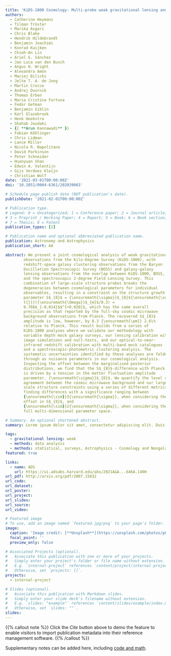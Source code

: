 ```yaml
---
title: 'KiDS-1000 Cosmology: Multi-probe weak gravitational lensing and spectroscopic galaxy clustering constraints'
authors:
  - Catherine Heymans
  - Tilman Tröster
  - Marika Asgari
  - Chris Blake
  - Hendrik Hildebrandt
  - Benjamin Joachimi
  - Konrad Kuijken
  - Chieh-An Lin
  - Ariel G. Sánchez
  - Jan Luca van den Busch
  - Angus H. Wright
  - Alexandra Amon
  - Maciej Bilicki
  - Jelte T. A. de Jong
  - Martin Crocce
  - Andrej Dvornik
  - Thomas Erben
  - Maria Cristina Fortuna
  - Fedor Getman
  - Benjamin Giblin
  - Karl Glazebrook
  - Henk Hoekstra
  - Shahab Joudaki
  - {{ **Arun Kannawadi** }}
  - Fabian Köhlinger
  - Chris Lidman
  - Lance Miller
  - Nicola R. Napolitano
  - David Parkinson
  - Peter Schneider
  - Huanyuan Shan
  - Edwin A. Valentijn
  - Gijs Verdoes Kleijn
  - Christian Wolf
date: '2021-03-01T00:00:00Z'
doi: '10.1051/0004-6361/202039063'

# Schedule page publish date (NOT publication's date).
publishDate: '2021-02-01T00:00:00Z'

# Publication type.
# Legend: 0 = Uncategorized; 1 = Conference paper; 2 = Journal article;
# 3 = Preprint / Working Paper; 4 = Report; 5 = Book; 6 = Book section;
# 7 = Thesis; 8 = Patent
publication_types: [2]

# Publication name and optional abbreviated publication name.
publication: Astronomy and Astrophysics
publication_short: AA

abstract: We present a joint cosmological analysis of weak gravitational lensing
        observations from the Kilo-Degree Survey (KiDS-1000), with
        redshift-space galaxy clustering observations from the Baryon
        Oscillation Spectroscopic Survey (BOSS) and galaxy-galaxy
        lensing observations from the overlap between KiDS-1000, BOSS,
        and the spectroscopic 2-degree Field Lensing Survey. This
        combination of large-scale structure probes breaks the
        degeneracies between cosmological parameters for individual
        observables, resulting in a constraint on the structure growth
        parameter S$_{8}$ = {\ensuremath{\sigma}}$_{8}${\ensuremath{\sqr
        t{}}}({\ensuremath{\Omega}}$_{m}$/0.3) =
        0.766$_{-0.014}$$^{+0.020}$, which has the same overall
        precision as that reported by the full-sky cosmic microwave
        background observations from Planck. The recovered S$_{8}$
        amplitude is low, however, by 8.3 {\ensuremath{\pm}} 2.6\%
        relative to Planck. This result builds from a series of
        KiDS-1000 analyses where we validate our methodology with
        variable depth mock galaxy surveys, our lensing calibration with
        image simulations and null-tests, and our optical-to-near-
        infrared redshift calibration with multi-band mock catalogues
        and a spectroscopic-photometric clustering analysis. The
        systematic uncertainties identified by these analyses are folded
        through as nuisance parameters in our cosmological analysis.
        Inspecting the offset between the marginalised posterior
        distributions, we find that the S$_{8}$-difference with Planck
        is driven by a tension in the matter fluctuation amplitude
        parameter, {\ensuremath{\sigma}}$_{8}$. We quantify the level of
        agreement between the cosmic microwave background and our large-
        scale structure constraints using a series of different metrics,
        finding differences with a significance ranging between
        {\ensuremath{\sim}}3{\ensuremath{\sigma}}, when considering the
        offset in S$_{8}$, and
        {\ensuremath{\sim}}2{\ensuremath{\sigma}}, when considering the
        full multi-dimensional parameter space.

# Summary. An optional shortened abstract.
summary: Lorem ipsum dolor sit amet, consectetur adipiscing elit. Duis posuere tellus ac convallis placerat. Proin tincidunt magna sed ex sollicitudin condimentum.

tags:
  - gravitational lensing: weak
  - methods: data analysis
  - methods: statistical, surveys, Astrophysics - Cosmology and Nongalactic Astrophysics
featured: true

links:
  - name: ADS
    url: https://ui.adsabs.harvard.edu/abs/2021A&A...646A.140H
url_pdf: http://arxiv.org/pdf/2007.15632
url_code:
url_dataset:
url_poster:
url_project:
url_slides:
url_source:
url_video:

# Featured image
# To use, add an image named `featured.jpg/png` to your page's folder.
image:
  caption: 'Image credit: [**Unsplash**](https://unsplash.com/photos/pLCdAaMFLTE)'
  focal_point: ''
  preview_only: false

# Associated Projects (optional).
#   Associate this publication with one or more of your projects.
#   Simply enter your project's folder or file name without extension.
#   E.g. `internal-project` references `content/project/internal-project/index.md`.
#   Otherwise, set `projects: []`.
projects:
  - internal-project

# Slides (optional).
#   Associate this publication with Markdown slides.
#   Simply enter your slide deck's filename without extension.
#   E.g. `slides: "example"` references `content/slides/example/index.md`.
#   Otherwise, set `slides: ""`.
slides:
---
```


{{% callout note %}}
Click the _Cite_ button above to demo the feature to enable visitors to import publication metadata into their reference management software.
{{% /callout %}}

Supplementary notes can be added here, including [code and math](https://wowchemy.com/docs/content/writing-markdown-latex/).
